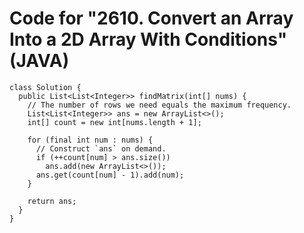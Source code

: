 # Code for "2610. Convert an Array Into a 2D Array With Conditions" (JAVA)

```
class Solution {
  public List<List<Integer>> findMatrix(int[] nums) {
    // The number of rows we need equals the maximum frequency.
    List<List<Integer>> ans = new ArrayList<>();
    int[] count = new int[nums.length + 1];

    for (final int num : nums) {
      // Construct `ans` on demand.
      if (++count[num] > ans.size())
        ans.add(new ArrayList<>());
      ans.get(count[num] - 1).add(num);
    }

    return ans;
  }
}

```
